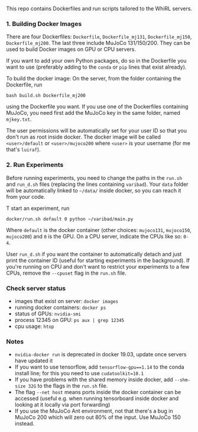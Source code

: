 This repo contains Dockerfiles and run scripts tailored to the WhiRL servers.

### 1. Building Docker Images

There are four Dockerfiles: `Dockerfile`, `Dockerfile_mj131`, `Dockerfile_mj150`, `Dockerfile_mj200`. 
The last three include MuJoCo 131/150/200.
They can be used to build Docker images on GPU or CPU servers. 

If you want to add your own Python packages, do so in the Dockerfile you want to use (preferably adding to the `conda` or `pip` lines that exist already).

To build the docker image: On the server, from the folder containing the Dockerfile, run
```
bash build.sh Dockerfile_mj200
```
using the Dockerfile you want.
If you use one of the Dockerfiles containing MuJoCo, you need first add the MuJoCo key in the same folder, named `mjkey.txt`.

The user permissions will be automatically set for your user ID so that you don't run as root inside docker.
The docker image will be called `<user>/default` or `<user>/mujoco200` where `<user>` is your username (for me that's `luiraf`).

### 2. Run Experiments 

Before running experiments, you need to change the paths in the `run.sh` and `run_d.sh` files (replacing the lines containing `varibad`).
Your `data` folder will be automatically linked to `~/data/` inside docker, so you can reach it from your code.

T start an experiment, run 
```
docker/run.sh default 0 python ~/varibad/main.py
```

Where `default` is the docker container (other choices: `mujoco131`, `mujoco150`, `mujoco200`) and `0` is the GPU.
On a CPU server, indicate the CPUs like so: `0-4`.

User `run_d.sh` if you want the container to automatically detach and just print the container ID (useful for starting experiments in the background).
If you're running on CPU and don't want to restrict your experiments to a few CPUs, remove the `--cpuset` flag in the `run.sh` file.

### Check server status

- images that exist on server: `docker images`
- running docker containers: `docker ps`
- status of GPUs: `nvidia-smi`
- process 12345 on GPU: `ps aux | grep 12345`
- cpu usage: `htop`

### Notes

- `nvidia-docker run` is deprecated in docker 19.03, update once servers have updated it
- If you want to use tensorflow, add `tensorflow-gpu==1.14` to the conda install line; 
for this you need to use `cudatoolkit=10.1`
- If you have problems with the shared memory inside docker, add `--shm-size 32G` to the flags in the `run.sh` file.
- The flag `--net host` means ports inside the docker container can be accessed (useful e.g. when running tensorboard inside docker and looking at it locally via port forwarding)
- If you use the MuJoCo Ant environment, not that there's a bug in MuJoCo 200 which will zero out 80% of the input. Use MuJoCo 150 instead.

